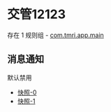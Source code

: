 # 交管12123

存在 1 规则组 - [com.tmri.app.main](/src/apps/com.tmri.app.main.ts)

## 消息通知

默认禁用

- [快照-0](https://i.gkd.li/i/13315944)
- [快照-1](https://i.gkd.li/i/13779215)
